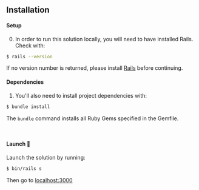 ## Installation

#### Setup

0. In order to run this solution locally, you will need to have installed Rails. Check with:

```bash
$ rails --version
```

If no version number is returned, please install [Rails](https://guides.rubyonrails.org/v5.0/getting_started.html) before continuing.

#### Dependencies

1. You'll also need to install project dependencies with:

```bash
$ bundle install
```

The `bundle` command installs all Ruby Gems specified in the Gemfile.

<br>

#### Launch 🚀

Launch the solution by running:

```bash
$ bin/rails s
```

Then go to [localhost:3000](http://localhost:3000/)
